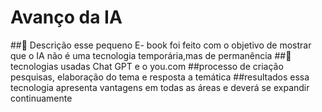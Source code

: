 # Avanço da IA
##📙 Descrição 
esse pequeno E- book foi feito com o objetivo de mostrar que o IA não é uma tecnologia temporária,mas de permanência 
##🤖 tecnologias usadas
Chat GPT e o you.com
##processo de criação 
pesquisas, elaboração do tema e  resposta a temática 
##resultados
essa tecnologia apresenta vantagens em todas as áreas e deverá se expandir continuamente 
